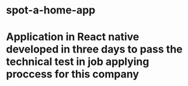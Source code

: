 # spot-a-home-app
# Application in React native developed in three days to pass the technical test in job applying proccess for this company
